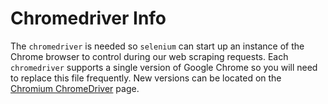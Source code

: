 # Chromedriver Info

The `chromedriver` is needed so `selenium` can start up an instance of the Chrome browser to control during our web scraping requests. Each `chromedriver` supports a single version of Google Chrome so you will need to replace this file frequently. New versions can be located on the [Chromium ChromeDriver](https://sites.google.com/a/chromium.org/chromedriver/) page.